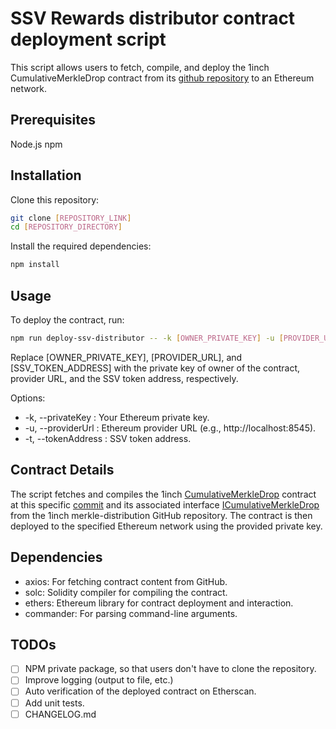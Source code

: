 # SSV Rewards distributor contract deployment script
This script allows users to fetch, compile, and deploy the 1inch CumulativeMerkleDrop contract from its [github repository](https://github.com/1inch/merkle-distribution/tree/1f8b2a6ed27d1b2d18cf8475e42eece60f41c896) to an Ethereum network.

## Prerequisites
Node.js
npm

## Installation
Clone this repository:
```bash
git clone [REPOSITORY_LINK]
cd [REPOSITORY_DIRECTORY]
```

Install the required dependencies:
```bash
npm install
```

## Usage
To deploy the contract, run:

```bash
npm run deploy-ssv-distributor -- -k [OWNER_PRIVATE_KEY] -u [PROVIDER_URL] -t [SSV_TOKEN_ADDRESS]
```

Replace [OWNER_PRIVATE_KEY], [PROVIDER_URL], and [SSV_TOKEN_ADDRESS] with the private key of owner of the contract, provider URL, and the SSV token address, respectively.

Options:
* -k, --privateKey <string>: Your Ethereum private key.
* -u, --providerUrl <string>: Ethereum provider URL (e.g., http://localhost:8545).
* -t, --tokenAddress <string>: SSV token address.

## Contract Details
The script fetches and compiles the 1inch [CumulativeMerkleDrop]((https://github.com/1inch/merkle-distribution/blob/1f8b2a6ed27d1b2d18cf8475e42eece60f41c896/contracts/CumulativeMerkleDrop.sol)) contract at this specific [commit](https://github.com/1inch/merkle-distribution/tree/1f8b2a6ed27d1b2d18cf8475e42eece60f41c896) and its associated interface [ICumulativeMerkleDrop](https://github.com/1inch/merkle-distribution/blob/1f8b2a6ed27d1b2d18cf8475e42eece60f41c896/contracts/interfaces/ICumulativeMerkleDrop.sol) from the 1inch merkle-distribution GitHub repository. The contract is then deployed to the specified Ethereum network using the provided private key.

## Dependencies
* axios: For fetching contract content from GitHub.
* solc: Solidity compiler for compiling the contract.
* ethers: Ethereum library for contract deployment and interaction.
* commander: For parsing command-line arguments.

## TODOs
 - [ ] NPM private package, so that users don't have to clone the repository.
 - [ ] Improve logging (output to file, etc.)
 - [ ] Auto verification of the deployed contract on Etherscan.
 - [ ] Add unit tests.
 - [ ] CHANGELOG.md